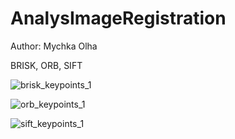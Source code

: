 # AnalysImageRegistration

Author: Mychka Olha

BRISK, ORB, SIFT

![brisk_keypoints_1](https://user-images.githubusercontent.com/35775825/207939869-eaa4ad62-5fbc-49c9-8564-5d329c8caf69.jpg)

![orb_keypoints_1](https://user-images.githubusercontent.com/35775825/207939993-34ff5970-7141-49a1-a67f-f0676333ede2.jpg)

![sift_keypoints_1](https://user-images.githubusercontent.com/35775825/207940007-ca630e2a-f07d-4cf3-86be-2d23af3acecd.jpg)
